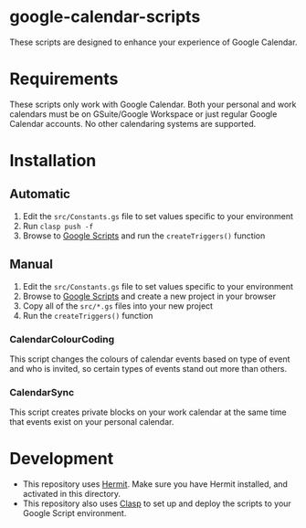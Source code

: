 # google-calendar-scripts

These scripts are designed to enhance your experience of Google Calendar.

# Requirements

These scripts only work with Google Calendar. Both your personal and work calendars must be on GSuite/Google Workspace or just regular Google Calendar accounts. No other calendaring systems are supported.

# Installation

## Automatic
1. Edit the `src/Constants.gs` file to set values specific to your environment
2. Run `clasp push -f`
3. Browse to [Google Scripts](https://script.google.com/) and run the `createTriggers()` function

## Manual
1. Edit the `src/Constants.gs` file to set values specific to your environment
2. Browse to [Google Scripts](https://script.google.com/) and create a new project in your browser
4. Copy all of the `src/*.gs` files into your new project 
5. Run the `createTriggers()` function

### CalendarColourCoding
This script changes the colours of calendar events based on type of event and who is invited, so certain types of events stand out more than others. 

### CalendarSync
This script creates private blocks on your work calendar at the same time that events exist on your personal calendar. 

# Development
* This repository uses [Hermit](https://cashapp.github.io/hermit/). Make sure you have Hermit installed, and activated in this directory.
* This repository also uses [Clasp](https://github.com/google/clasp) to set up and deploy the scripts to your Google Script environment.
